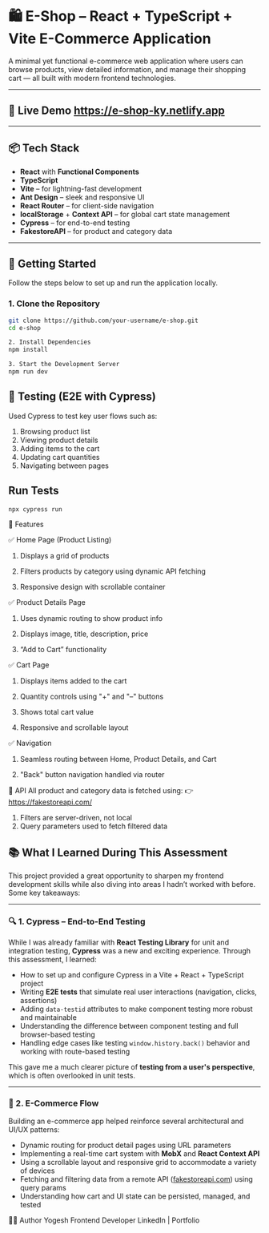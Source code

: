 # 🛍️ E-Shop – React + TypeScript + Vite E-Commerce Application

A minimal yet functional e-commerce web application where users can browse products, view detailed information, and manage their shopping cart — all built with modern frontend technologies.

---

## 🚀 Live Demo https://e-shop-ky.netlify.app

>

---

## 📦 Tech Stack

- **React** with **Functional Components**
- **TypeScript**
- **Vite** – for lightning-fast development
- **Ant Design** – sleek and responsive UI
- **React Router** – for client-side navigation
- **localStorage** + **Context API** – for global cart state management
- **Cypress** – for end-to-end testing
- **FakestoreAPI** – for product and category data

---

## 🔧 Getting Started

Follow the steps below to set up and run the application locally.

### 1. Clone the Repository

```bash
git clone https://github.com/your-username/e-shop.git
cd e-shop

2. Install Dependencies
npm install

3. Start the Development Server
npm run dev

```

## 🧪 Testing (E2E with Cypress)

Used Cypress to test key user flows such as:

1. Browsing product list
2. Viewing product details
3. Adding items to the cart
4. Updating cart quantities
5. Navigating between pages

## Run Tests

```bash
npx cypress run
```

🎯 Features

✅ Home Page (Product Listing)
1. Displays a grid of products

2. Filters products by category using dynamic API fetching

3. Responsive design with scrollable container

✅ Product Details Page
1. Uses dynamic routing to show product info

2. Displays image, title, description, price

3. “Add to Cart” functionality

✅ Cart Page
1. Displays items added to the cart

2. Quantity controls using "+" and "–" buttons

3. Shows total cart value

4. Responsive and scrollable layout

✅ Navigation
1. Seamless routing between Home, Product Details, and Cart

2. "Back" button navigation handled via router


🧩 API
All product and category data is fetched using:
👉 https://fakestoreapi.com/
1. Filters are server-driven, not local
2. Query parameters used to fetch filtered data

## 📚 What I Learned During This Assessment

This project provided a great opportunity to sharpen my frontend development skills while also diving into areas I hadn’t worked with before. Some key takeaways:

---

### 🔍 1. Cypress – End-to-End Testing

While I was already familiar with **React Testing Library** for unit and integration testing, **Cypress** was a new and exciting experience. Through this assessment, I learned:

- How to set up and configure Cypress in a Vite + React + TypeScript project
- Writing **E2E tests** that simulate real user interactions (navigation, clicks, assertions)
- Adding `data-testid` attributes to make component testing more robust and maintainable
- Understanding the difference between component testing and full browser-based testing
- Handling edge cases like testing `window.history.back()` behavior and working with route-based testing

This gave me a much clearer picture of **testing from a user's perspective**, which is often overlooked in unit tests.

---

### 🛒 2. E-Commerce Flow

Building an e-commerce app helped reinforce several architectural and UI/UX patterns:

- Dynamic routing for product detail pages using URL parameters
- Implementing a real-time cart system with **MobX** and **React Context API**
- Using a scrollable layout and responsive grid to accommodate a variety of devices
- Fetching and filtering data from a remote API ([fakestoreapi.com](https://fakestoreapi.com/)) using query params
- Understanding how cart and UI state can be persisted, managed, and tested


👨‍💻 Author
Yogesh
Frontend Developer
LinkedIn | Portfolio
